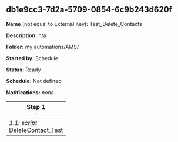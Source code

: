 ## db1e9cc3-7d2a-5709-0854-6c9b243d620f

**Name** (not equal to External Key)**:** Test_Delete_Contacts

**Description:** n/a

**Folder:** my automations/AMS/

**Started by:** Schedule

**Status:** Ready

**Schedule:** Not defined

**Notifications:** _none_


| Step 1<br>_<small>-</small>_ |
| --- |
| _1.1: script_<br>DeleteContact_Test |
